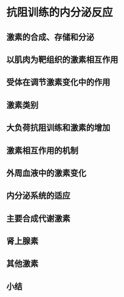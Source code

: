 # 抗阻训练的内分泌反应

## 激素的合成、存储和分泌

## 以肌肉为靶组织的激素相互作用

## 受体在调节激素变化中的作用

## 激素类别
## 大负荷抗阻训练和激素的增加

## 激素相互作用的机制

## 外周血液中的激素变化

## 内分泌系统的适应
## 主要合成代谢激素

## 肾上腺素

## 其他激素

## 小结
